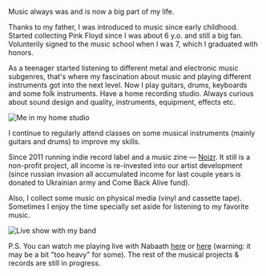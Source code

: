Music always was and is now a big part of my life.

Thanks to my father, I was introduced to music since early childhood. Started collecting Pink Floyd since I was about 6 y.o. and still a big fan. Volunterily signed to the music school when I was 7, which I graduated with honors.

As a teenager started listening to different metal and electronic music subgenres, that's where my fascination about music and playing different instruments got into the next level. Now I play guitars, drums, keyboards and some folk instruments. Have a home recording studio. Always curious about sound design and quality, instruments, equipment, effects etc.

![Me in my home studio](/me-in-studio.webp)

I continue to regularly attend classes on some musical instruments (mainly guitars and drums) to improve my skills.

Since 2011 running indie record label and a music zine &mdash; [Noizr](https://noizr.com). It still is a non-profit project, all income is re-invested into our artist development (since russian invasion all accumulated income for last couple years is donated to Ukrainian army and Come Back Alive fund).

Also, I collect some music on physical media (vinyl and cassette tape). Sometimes I enjoy the time specially set aside for listening to my favorite music.

![Live show with my band](/me-live.webp)

P.S. You can watch me playing live with Nabaath [here](https://youtu.be/ThlDSKGNc-k) or [here](https://youtu.be/osGApVlgYk8) (warning: it may be a bit "too heavy" for some). The rest of the musical projects &amp; records are still in progress.
